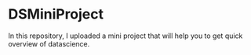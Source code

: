 # DSMiniProject
In this repository, I uploaded a mini project that will help you to get quick overview of datascience.
